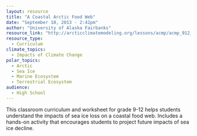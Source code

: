 ```yaml
---
layout: resource
title: "A Coastal Arctic Food Web"
date: "September 10, 2013 - 2:42pm"
author: "University of Alaska Fairbanks"
resource_link: "http://arcticclimatemodeling.org/lessons/acmp/acmp_912_SeaIceDynamics_ACoastalAr..."
resource_type:
  - Curriculum
climate_topics:
  - Impacts of Climate Change
polar_topics:
  - Arctic
  - Sea Ice
  - Marine Ecosystem
  - Terrestrial Ecosystem
audience:
  - High School
---
```


This classroom curriculum and worksheet for grade 9-12 helps students understand the impacts of sea ice loss on a coastal food web.  Includes a hands-on activity that encourages students to project future impacts of sea ice decline.
